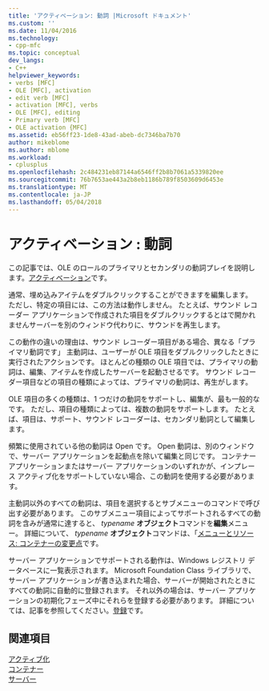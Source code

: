 ```yaml
---
title: 'アクティベーション: 動詞 |Microsoft ドキュメント'
ms.custom: ''
ms.date: 11/04/2016
ms.technology:
- cpp-mfc
ms.topic: conceptual
dev_langs:
- C++
helpviewer_keywords:
- verbs [MFC]
- OLE [MFC], activation
- edit verb [MFC]
- activation [MFC], verbs
- OLE [MFC], editing
- Primary verb [MFC]
- OLE activation {MFC]
ms.assetid: eb56ff23-1de8-43ad-abeb-dc7346ba7b70
author: mikeblome
ms.author: mblome
ms.workload:
- cplusplus
ms.openlocfilehash: 2c484231eb87144a6546ff2b8b7061a5339820ee
ms.sourcegitcommit: 76b7653ae443a2b8eb1186b789f8503609d6453e
ms.translationtype: MT
ms.contentlocale: ja-JP
ms.lasthandoff: 05/04/2018
---
```

# <a name="activation-verbs"></a>アクティベーション : 動詞
この記事では、OLE のロールのプライマリとセカンダリの動詞プレイを説明します。[アクティベーション](../mfc/activation-cpp.md)です。  
  
 通常、埋め込みアイテムをダブルクリックすることができますを編集します。 ただし、特定の項目には、この方法は動作しません。 たとえば、サウンド レコーダー アプリケーションで作成された項目をダブルクリックするとはで開かれませんサーバーを別のウィンドウ代わりに、サウンドを再生します。  
  
 この動作の違いの理由は、サウンド レコーダー項目がある場合、異なる「プライマリ動詞です」 主動詞は、ユーザーが OLE 項目をダブルクリックしたときに実行されたアクションです。 ほとんどの種類の OLE 項目では、プライマリの動詞は、編集、アイテムを作成したサーバーを起動させるです。 サウンド レコーダー項目などの項目の種類によっては、プライマリの動詞は、再生がします。  
  
 OLE 項目の多くの種類は、1 つだけの動詞をサポートし、編集が、最も一般的なです。 ただし、項目の種類によっては、複数の動詞をサポートします。 たとえば、項目は、サポート、サウンド レコーダーは、セカンダリ動詞として編集します。  
  
 頻繁に使用されている他の動詞は Open です。 Open 動詞は、別のウィンドウで、サーバー アプリケーションを起動点を除いて編集と同じです。 コンテナー アプリケーションまたはサーバー アプリケーションのいずれかが、インプレース アクティブ化をサポートしていない場合、この動詞を使用する必要があります。  
  
 主動詞以外のすべての動詞は、項目を選択するとサブメニューのコマンドで呼び出す必要があります。 このサブメニュー項目によってサポートされるすべての動詞を含みが通常に達すると、 *typename* **オブジェクト**コマンドを**編集**メニュー。 詳細について、 *typename* **オブジェクト**コマンドは、「[メニューとリソース: コンテナーの変更点](../mfc/menus-and-resources-container-additions.md)です。  
  
 サーバー アプリケーションでサポートされる動作は、Windows レジストリ データベースに一覧表示されます。 Microsoft Foundation Class ライブラリで、サーバー アプリケーションが書き込まれた場合、サーバーが開始されたときにすべての動詞に自動的に登録されます。 それ以外の場合は、サーバー アプリケーションの初期化フェーズ中にそれらを登録する必要があります。 詳細については、記事を参照してください。[登録](../mfc/registration.md)です。  
  
## <a name="see-also"></a>関連項目  
 [アクティブ化](../mfc/activation-cpp.md)   
 [コンテナー](../mfc/containers.md)   
 [サーバー](../mfc/servers.md)

